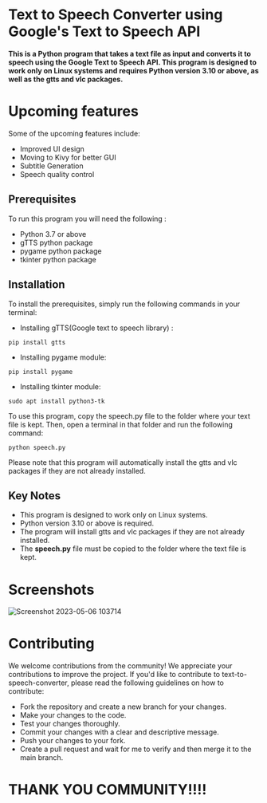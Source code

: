 # Text to Speech Converter using Google's Text to Speech API
**This is a Python program that takes a text file as input and converts it to speech using the Google Text to Speech API. This program is designed to work only on Linux systems and requires Python version 3.10 or above, as well as the gtts and vlc packages.**

# Upcoming features
Some of the upcoming features include:
+ Improved UI design
+ Moving to Kivy for better GUI
+ Subtitle Generation
+ Speech quality control

## Prerequisites

To run this program you will need the following : 
+ Python 3.7 or above
+ gTTS python package
+ pygame python package
+ tkinter python package

## Installation

To install the prerequisites, simply run the following commands in your terminal:


+ Installing gTTS(Google text to speech library) : 
```
pip install gtts
```

+ Installing pygame module:
 ```
 pip install pygame
 ```
 
 + Installing tkinter module:
 ```
 sudo apt install python3-tk
 ```

To use this program, copy the speech.py file to the folder where your text file is kept. Then, open a terminal in that folder and run the following command:
```
python speech.py
```

Please note that this program will automatically install the gtts and vlc packages if they are not already installed.

## Key Notes
+ This program is designed to work only on Linux systems.
+ Python version 3.10 or above is required.
+ The program will install gtts and vlc packages if they are not already installed.
+ The **speech.py** file must be copied to the folder where the text file is kept.

# Screenshots
![Screenshot 2023-05-06 103714](https://user-images.githubusercontent.com/131694386/236601171-efb44522-7d40-41be-800a-830178f10669.png)


# Contributing
We welcome contributions from the community! We appreciate your contributions to improve the project. If you'd like to contribute to text-to-speech-converter, please read the following guidelines on how to contribute:
+ Fork the repository and create a new branch for your changes.
+ Make your changes to the code.
+ Test your changes thoroughly.
+ Commit your changes with a clear and descriptive message.
+ Push your changes to your fork.
+ Create a pull request and wait for me to verify and then merge it to the main branch.

# THANK YOU COMMUNITY!!!!
 

